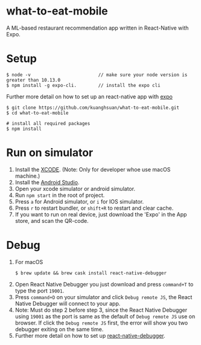 # what-to-eat-mobile

A ML-based restaurant recommendation app written in React-Native with Expo.

# Setup

```
$ node -v                         // make sure your node version is greater than 10.13.0
$ npm install -g expo-cli.        // install the expo cli
```
Further more detail on how to set up an react-native app with [expo](https://docs.expo.io/tutorial/planning/?redirected)
```
$ git clone https://github.com/kuanghsuan/what-to-eat-mobile.git
$ cd what-to-eat-mobile

# install all required packages
$ npm install
```

# Run on simulator
1.  Install the [XCODE](https://codewithchris.com/xcode-tutorial/).  (Note: Only for developer whoe use <stronger>macOS</stronger> machine.)
3.  Install the [Android Studio](https://www.tutorialspoint.com/android/android_studio.htm).
2.  Open your xcode simulator or android simulator.
2.  Run `npm start` in the root of project.
3.  Press `a` for Android simulator, or `i` for IOS simulator.
4.  Press `r` to restart bundler, or `shift+R` to restart and clear cache.
5.  If you want to run on real device, just download the 'Expo' in the App store, and scan the QR-code.

# Debug
1.  For <stronger>macOS</stronger>
    ```
    $ brew update && brew cask install react-native-debugger
    ```
2.  Open React Native Debugger you just download and press `command+T` to type the port `19001`.
3.  Press `command+D` on your simulator and click `Debug remote JS`, the React Native Debugger will connect to your app.
4.  Note: Must do step 2 before step 3, since the  React Native Debugger using `19001` as the port is same as the default of `Debug remote JS` use on browser. If     click the `Debug remote JS` first, the error will show you two debugger exiting on the same time. 
5.  Further more detail on how to set up [react-native-debugger](https://github.com/jhen0409/react-native-debugger).
